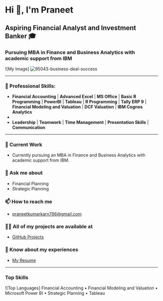 # Hi 👋, I'm Praneet

## Aspiring Financial Analyst and Investment Banker 🎓 
### Pursuing MBA in Finance and Business Analytics with academic support from IBM 

![My Image] 
![95043-business-deal-success](https://github.com/pran786166/pran786166/assets/123820058/380c893e-b989-421b-8b93-aa3a6a4025f4)

---

### 💼 Professional Skills:
- **Financial Accounting** | **Advanced Excel** | **MS Office** | **Basic R Programming** | **PowerBI** | **Tableau** | **R Programming** | **Tally ERP 9** | **Financial Modeling and Valuation** | **DCF Valuation** | **IBM Cognos Analytics**
- 
- **Leadership** | **Teamwork** | **Time Management** | **Presentation Skills** | **Communication**

---

### 🔭 Current Work
- Currently pursuing an MBA in Finance and Business Analytics with academic support from IBM.

### 💬 Ask me about
- Financial Planning
- Strategic Planning

### 📫 How to reach me
- praneetkumarkarn786@gmail.com

### 👨‍💻 All of my projects are available at
- [GitHub Projects](https://github.com/pran786166)

### 📄 Know about my experiences
- [My Resume](https://drive.google.com/file/d/1775HhD8Px2mfDFbGz-rj0dCct70yMKga/view?usp=drive_link)

---

### Top Skills

![Top Languages] Financial Accounting • Financial Modeling and Valuation • Microsoft Power BI • Strategic Planning • Tableau


